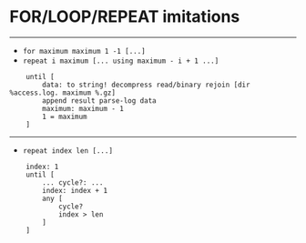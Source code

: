 # FOR/LOOP/REPEAT imitations

---
- `for maximum maximum 1 -1 [...]`
- `repeat i maximum [... using maximum - i + 1 ...]`
```
	until [
		data: to string! decompress read/binary rejoin [dir %access.log. maximum %.gz]
		append result parse-log data
		maximum: maximum - 1
		1 = maximum
	]
```


---
- `repeat index len [...]`
```
	index: 1
	until [
		... cycle?: ...
		index: index + 1
		any [
			cycle?
			index > len
		]
	]
```

